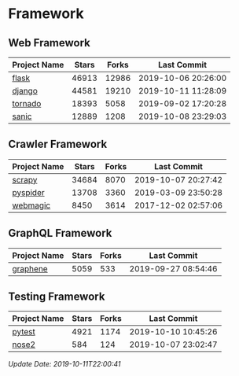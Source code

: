 # Framework

## Web Framework

| Project Name | Stars | Forks | Last Commit |
| ------------ | ----- | ----- | ----------- |
| [flask](https://github.com/pallets/flask) | 46913 | 12986 | 2019-10-06 20:26:00 |
| [django](https://github.com/django/django) | 44581 | 19210 | 2019-10-11 11:28:09 |
| [tornado](https://github.com/tornadoweb/tornado) | 18393 | 5058 | 2019-09-02 17:20:28 |
| [sanic](https://github.com/huge-success/sanic) | 12889 | 1208 | 2019-10-08 23:29:03 |

## Crawler Framework

| Project Name | Stars | Forks | Last Commit |
| ------------ | ----- | ----- | ----------- |
| [scrapy](https://github.com/scrapy/scrapy) | 34684 | 8070 | 2019-10-07 20:27:42 |
| [pyspider](https://github.com/binux/pyspider) | 13708 | 3360 | 2019-03-09 23:50:28 |
| [webmagic](https://github.com/code4craft/webmagic) | 8450 | 3614 | 2017-12-02 02:57:06 |

## GraphQL Framework

| Project Name | Stars | Forks | Last Commit |
| ------------ | ----- | ----- | ----------- |
| [graphene](https://github.com/graphql-python/graphene) | 5059 | 533 | 2019-09-27 08:54:46 |

## Testing Framework

| Project Name | Stars | Forks | Last Commit |
| ------------ | ----- | ----- | ----------- |
| [pytest](https://github.com/pytest-dev/pytest) | 4921 | 1174 | 2019-10-10 10:45:26 |
| [nose2](https://github.com/nose-devs/nose2) | 584 | 124 | 2019-10-07 23:02:47 |

*Update Date: 2019-10-11T22:00:41*